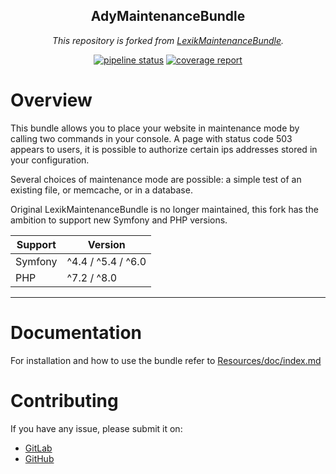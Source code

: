<div align="center">
<h2>AdyMaintenanceBundle</h2>

*This repository is forked from [LexikMaintenanceBundle](https://github.com/lexik/LexikMaintenanceBundle).*

[![pipeline status](https://gitlab.com/adynemo/maintenance-bundle/badges/master/pipeline.svg)](https://gitlab.com/adynemo/maintenance-bundle/-/commits/master)
[![coverage report](https://gitlab.com/adynemo/maintenance-bundle/badges/master/coverage.svg)](https://gitlab.com/adynemo/maintenance-bundle/-/commits/master)

</div>

Overview
========

This bundle allows you to place your website in maintenance mode by calling two commands in your console. A page with status code 503 appears to users, 
it is possible to authorize certain ips addresses stored in your configuration.

Several choices of maintenance mode are possible: a simple test of an existing file, or memcache, or in a database.

Original LexikMaintenanceBundle is no longer maintained, this fork has the ambition to support new Symfony and PHP versions.

| Support |       Version      |
| ------- | -------------------|
| Symfony | ^4.4 / ^5.4 / ^6.0 |
| PHP     | ^7.2 / ^8.0        |

---------------------

Documentation
=============

For installation and how to use the bundle refer to [Resources/doc/index.md](https://gitlab.com/adynemo/maintenance-bundle/-/tree/master/Resources/doc)

Contributing
============

If you have any issue, please submit it on:
- [GitLab](https://gitlab.com/adynemo/maintenance-bundle/-/issues/new)
- [GitHub](https://github.com/adynemo/MaintenanceBundle/issues/new)
